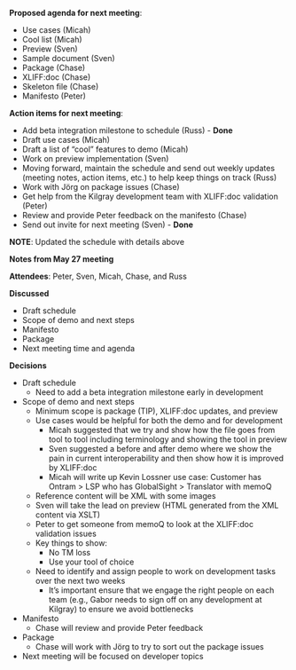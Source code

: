 **Proposed agenda for next meeting**:
  * Use cases (Micah)
  * Cool list (Micah)
  * Preview (Sven)
  * Sample document (Sven)
  * Package (Chase)
  * XLIFF:doc (Chase)
  * Skeleton file (Chase)
  * Manifesto (Peter)

**Action items for next meeting**:
  * Add beta integration milestone to schedule (Russ) - **Done**
  * Draft use cases (Micah)
  * Draft a list of “cool” features to demo (Micah)
  * Work on preview implementation (Sven)
  * Moving forward, maintain the schedule and send out weekly updates (meeting notes, action items, etc.) to help keep things on track (Russ)
  * Work with Jörg on package issues (Chase)
  * Get help from the Kilgray development team with XLIFF:doc validation (Peter)
  * Review and provide Peter feedback on the manifesto (Chase)
  * Send out invite for next meeting (Sven) - **Done**

**NOTE**: Updated the schedule with details above

**Notes from May 27 meeting**

**Attendees**: Peter, Sven, Micah, Chase, and Russ

**Discussed**
  * Draft schedule
  * Scope of demo and next steps
  * Manifesto
  * Package
  * Next meeting time and agenda

**Decisions**
  * Draft schedule
    * Need to add a beta integration milestone early in development
  * Scope of demo and next steps
    * Minimum scope is package (TIP), XLIFF:doc updates, and preview
    * Use cases would be helpful for both the demo and for development
      * Micah suggested that we try and show how the file goes from tool to tool including terminology and showing the tool in preview
      * Sven suggested a before and after demo where we show the pain in current interoperability and then show how it is improved by XLIFF:doc
      * Micah will write up Kevin Lossner use case: Customer has Ontram > LSP who has GlobalSight > Translator with memoQ
    * Reference content will be XML with some images
    * Sven will take the lead on preview (HTML generated from the XML content via XSLT)
    * Peter to get someone from memoQ to look at the XLIFF:doc validation issues
    * Key things to show:
      * No TM loss
      * Use your tool of choice
    * Need to identify and assign people to work on development tasks over the next two weeks
      * It’s important ensure that we engage the right people on each team (e.g., Gabor needs to sign off on any development at Kilgray) to ensure we avoid bottlenecks
  * Manifesto
    * Chase will review and provide Peter feedback
  * Package
    * Chase will work with Jörg to try to sort out the package issues
  * Next meeting will be focused on developer topics